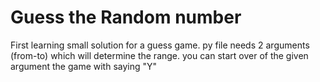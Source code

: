 # Guess the Random number
First learning small solution for a guess game.
py file needs 2 arguments (from-to) which will determine the range.
you can start over of the given argument the game with saying "Y"
